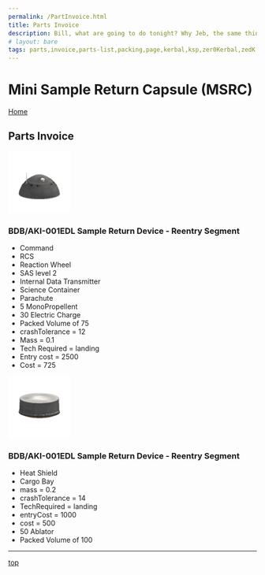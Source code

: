 ```yaml
---
permalink: /PartInvoice.html
title: Parts Invoice
description: Bill, what are going to do tonight? Why Jeb, the same thing we do every night, Take over the world!
# layout: bare
tags: parts,invoice,parts-list,packing,page,kerbal,ksp,zer0Kerbal,zedK
---
```


<!-- PartInvoice.md v1.1.3.1
Mini Sample Return Capsule (MSRC)
created: 01 Feb 2022
updated: 30 Mar 2022 -->
<script src="https://kit.fontawesome.com/0ea5493613.js" crossorigin="anonymous"></script>
<i class="fa fa-gear fa-spin fa-3x" style="color: firebrick"></i>
# Mini Sample Return Capsule (MSRC)

[Home](/index)

## Parts Invoice

<!-- ![Reentry Segment](/GameData/MiniSampleReturnCapsule/Parts/@thumbs/msrc-parachute_icon.png) -->
<img src="https://raw.githubusercontent.com/zer0Kerbal/MiniSampleReturnCapsule/master/GameData/MiniSampleReturnCapsule/Parts/%40thumbs/msrc-parachute_icon.png" alt="Reentry Segment" width="25%" height="25%" />

### BDB/AKI-001EDL Sample Return Device - Reentry Segment

* Command
* RCS
* Reaction Wheel
* SAS level 2
* Internal Data Transmitter
* Science Container
* Parachute
* 5 MonoPropellent
* 30 Electric Charge
* Packed Volume of 75
* crashTolerance = 12
* Mass = 0.1
* Tech Required = landing
* Entry cost = 2500
* Cost =  725

<!-- ![Cargo Bay](/GameData/MiniSampleReturnCapsule/Parts/@thumbs/msrc-cargoBay_icon.png) -->
<img src="https://raw.githubusercontent.com/zer0Kerbal/MiniSampleReturnCapsule/master/GameData/MiniSampleReturnCapsule/Parts/%40thumbs/msrc-cargoBay_icon.png" alt="Cargo Bay" width="25%" height="25%" />

### BDB/AKI-001EDL Sample Return Device - Reentry Segment

* Heat Shield
* Cargo Bay
* mass = 0.2
* crashTolerance = 14
* TechRequired = landing
* entryCost = 1000
* cost = 500
* 50 Ablator
* Packed Volume of 100

---

[top](#Parts-Invoice)

<!-- this file CC BY-ND 3.0 Unported by zer0Kerbal -->
